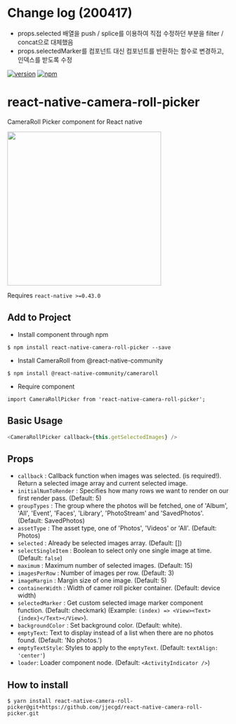 # Change log (200417)

- props.selected 배열을 push / splice를 이용하여 직접 수정하던 부분을 filter / concat으로 대체했음
- props.selectedMarker를 컴포넌트 대신 컴포넌트를 반환하는 함수로 변경하고, 인덱스를 받도록 수정

[![version](https://img.shields.io/npm/v/react-native-camera-roll-picker.svg)](https://www.npmjs.org/package/react-native-camera-roll-picker) [![npm](https://img.shields.io/npm/dt/react-native-camera-roll-picker.svg)](https://www.npmjs.org/package/react-native-camera-roll-picker)

# react-native-camera-roll-picker

CameraRoll Picker component for React native

<a href="https://github.com/jjecgd/react-native-camera-roll-picker/tree/master/demo/demo.gif"><img src="https://github.com/jjecgd/react-native-camera-roll-picker/tree/master/demo/demo.gif" width="350"></a>

Requires `react-native >=0.43.0`

## Add to Project

- Install component through npm

```
$ npm install react-native-camera-roll-picker --save
```

- Install CameraRoll from @react-native-community

```
$ npm install @react-native-community/cameraroll
```

- Require component

```
import CameraRollPicker from 'react-native-camera-roll-picker';
```

## Basic Usage

```js
<CameraRollPicker callback={this.getSelectedImages} />
```

## Props

- `callback` : Callback function when images was selected. (is required!). Return a selected image array and current selected image.
- `initialNumToRender` : Specifies how many rows we want to render on our first render pass. (Default: 5)
- `groupTypes` : The group where the photos will be fetched, one of 'Album', 'All', 'Event', 'Faces', 'Library', 'PhotoStream' and 'SavedPhotos'. (Default: SavedPhotos)
- `assetType` : The asset type, one of 'Photos', 'Videos' or 'All'. (Default: Photos)
- `selected` : Already be selected images array. (Default: [])
- `selectSingleItem` : Boolean to select only one single image at time. (Default: `false`)
- `maximum` : Maximum number of selected images. (Default: 15)
- `imagesPerRow` : Number of images per row. (Default: 3)
- `imageMargin` : Margin size of one image. (Default: 5)
- `containerWidth` : Width of camer roll picker container. (Default: device width)
- `selectedMarker` : Get custom selected image marker component function. (Default: checkmark) (Example: `(index) => <View><Text>{index}</Text></View>`).
- `backgroundColor` : Set background color. (Default: white).
- `emptyText`: Text to display instead of a list when there are no photos found. (Default: 'No photos.')
- `emptyTextStyle`: Styles to apply to the `emptyText`. (Default: `textAlign: 'center'`)
- `loader`: Loader component node. (Default: `<ActivityIndicator />`)

## How to install

```
$ yarn install react-native-camera-roll-picker@git+https://github.com/jjecgd/react-native-camera-roll-picker.git
```

